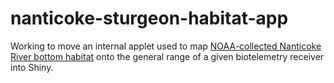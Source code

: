 # nanticoke-sturgeon-habitat-app

Working to move an internal applet used to map [NOAA-collected Nanticoke River bottom habitat](https://www.fisheries.noaa.gov/feature-story/noaa-science-supports-atlantic-sturgeon-recovery-effort-chesapeake-bay) onto the general range of a given biotelemetry receiver into Shiny.